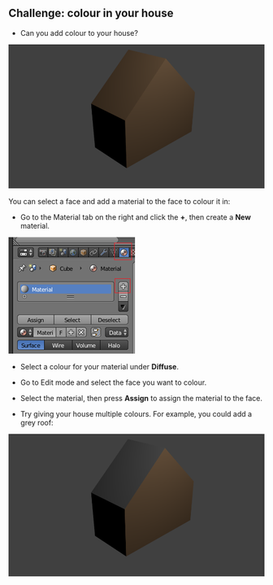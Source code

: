 ## Challenge: colour in your house

+ Can you add colour to your house?

![Coloured house](images/blender-house-colour-render.png)

You can select a face and add a material to the face to colour it in:

+ Go to the Material tab on the right and click the **+**, then create a **New** material.

![New material](images/new-material.png)

+ Select a colour for your material under **Diffuse**.
+ Go to Edit mode and select the face you want to colour.
+ Select the material, then press **Assign** to assign the material to the face.

+ Try giving your house multiple colours. For example, you could add a grey roof:

![Coloured house 2](images/blender-house-2.png)

